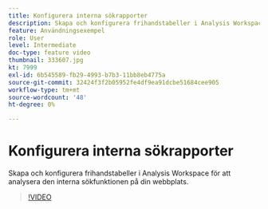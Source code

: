 ```yaml
---
title: Konfigurera interna sökrapporter
description: Skapa och konfigurera frihandstabeller i Analysis Workspace för att analysera den interna sökfunktionen på din webbplats.
feature: Användningsexempel
role: User
level: Intermediate
doc-type: feature video
thumbnail: 333607.jpg
kt: 7999
exl-id: 6b545589-fb29-4993-b7b3-11bb8eb4775a
source-git-commit: 32424f3f2b05952fe4df9ea91dcbe51684cee905
workflow-type: tm+mt
source-wordcount: '48'
ht-degree: 0%

---
```


# Konfigurera interna sökrapporter

Skapa och konfigurera frihandstabeller i Analysis Workspace för att analysera den interna sökfunktionen på din webbplats.

>[!VIDEO](https://video.tv.adobe.com/v/333607/?quality=12&learn=on)
